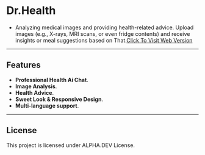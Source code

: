 # Dr.Health
- Analyzing medical images and providing health-related advice. Upload images (e.g., X-rays, MRI scans, or even fridge contents) and receive insights or meal suggestions based on That.[Click To Visit Web Version](https://tarek-alliani.github.io/Dr.Health)

---

## Features
- **Professional Health Ai Chat**.
- **Image Analysis**.
- **Health Advice**.
- **Sweet Look & Responsive Design**.
- **Multi-language support**.

---

## License
This project is licensed under ALPHA.DEV License.

